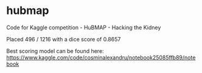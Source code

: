 # hubmap
Code for Kaggle competition - HuBMAP - Hacking the Kidney

Placed 496 / 1216 with a dice score of 0.8657

Best scoring model can be found here: https://www.kaggle.com/code/cosminalexandru/notebook25085ffb89/notebook
